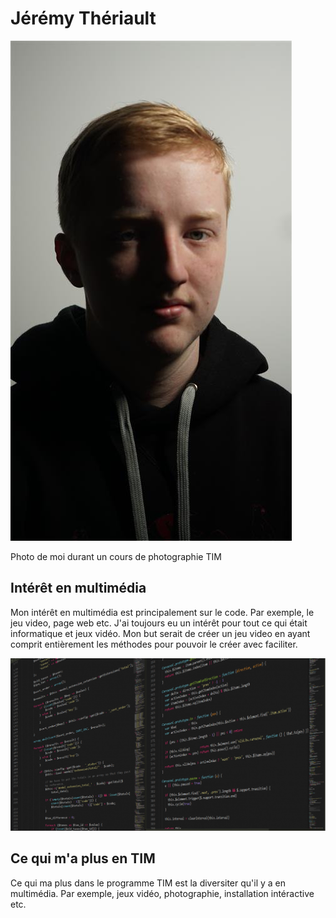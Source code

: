 # Jérémy Thériault

![photo](/exercise01/Photos/photo_moi.jpg)

Photo de moi durant un cours de photographie TIM




## Intérêt en multimédia

Mon intérêt en multimédia est principalement sur le code. Par exemple, le jeu video, page web etc. J'ai toujours eu un intérêt pour tout ce qui était informatique et jeux vidéo.
Mon but serait de créer un jeu video en ayant comprit entièrement les méthodes pour pouvoir le créer avec faciliter.

![photo](/exercise01/Photos/codes_preview_7a1b.png)

## Ce qui m'a plus en TIM

 Ce qui ma plus dans le programme TIM est la diversiter qu'il y a en multimédia. Par exemple, jeux vidéo, photographie, installation intéractive etc. 
